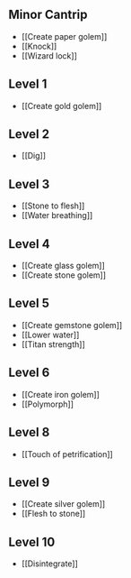 ## Minor Cantrip
- [[Create paper golem]]
- [[Knock]]
- [[Wizard lock]]
## Level 1
- [[Create gold golem]]
## Level 2
- [[Dig]]
## Level 3
- [[Stone to flesh]]
- [[Water breathing]]
## Level 4
- [[Create glass golem]]
- [[Create stone golem]]
## Level 5
- [[Create gemstone golem]]
- [[Lower water]]
- [[Titan strength]]
## Level 6
- [[Create iron golem]]
- [[Polymorph]]
## Level 8
- [[Touch of petrification]]
## Level 9
- [[Create silver golem]]
- [[Flesh to stone]]
## Level 10
- [[Disintegrate]]

